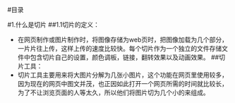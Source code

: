 #目录



#1.什么是切片
##1.1切片的定义：
- 在网页制作或图片制作时，将图像存储为web页时，把图像加载为几个部分，一片片往上传，这样上传的速度比较快。每个切片作为一个独立的文件存储文件中包含切片自己的设置，颜色调板，链接，翻转效果以及动画效果。
##切片工具：
- 切片工具主要用来将大图片分解为几张小图片，这个功能在网页里使用较多，因为现在的网页中图文并茂，也正因如此打开一个网页所需的时间就比较长，为了不让浏览页面的人等太久，所以他们将图片切为几个小的来组成。
